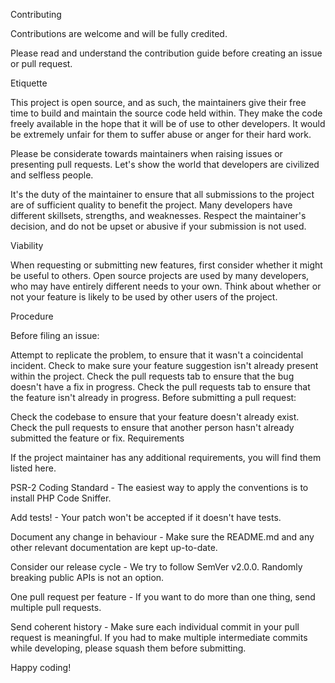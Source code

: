 Contributing

Contributions are welcome and will be fully credited.

Please read and understand the contribution guide before creating an issue or pull request.

Etiquette

This project is open source, and as such, the maintainers give their free time to build and maintain the source code held within. They make the code freely available in the hope that it will be of use to other developers. It would be extremely unfair for them to suffer abuse or anger for their hard work.

Please be considerate towards maintainers when raising issues or presenting pull requests. Let's show the world that developers are civilized and selfless people.

It's the duty of the maintainer to ensure that all submissions to the project are of sufficient quality to benefit the project. Many developers have different skillsets, strengths, and weaknesses. Respect the maintainer's decision, and do not be upset or abusive if your submission is not used.

Viability

When requesting or submitting new features, first consider whether it might be useful to others. Open source projects are used by many developers, who may have entirely different needs to your own. Think about whether or not your feature is likely to be used by other users of the project.

Procedure

Before filing an issue:

Attempt to replicate the problem, to ensure that it wasn't a coincidental incident.
Check to make sure your feature suggestion isn't already present within the project.
Check the pull requests tab to ensure that the bug doesn't have a fix in progress.
Check the pull requests tab to ensure that the feature isn't already in progress.
Before submitting a pull request:

Check the codebase to ensure that your feature doesn't already exist.
Check the pull requests to ensure that another person hasn't already submitted the feature or fix.
Requirements

If the project maintainer has any additional requirements, you will find them listed here.

PSR-2 Coding Standard - The easiest way to apply the conventions is to install PHP Code Sniffer.

Add tests! - Your patch won't be accepted if it doesn't have tests.

Document any change in behaviour - Make sure the README.md and any other relevant documentation are kept up-to-date.

Consider our release cycle - We try to follow SemVer v2.0.0. Randomly breaking public APIs is not an option.

One pull request per feature - If you want to do more than one thing, send multiple pull requests.

Send coherent history - Make sure each individual commit in your pull request is meaningful. If you had to make multiple intermediate commits while developing, please squash them before submitting.

Happy coding!
